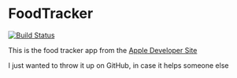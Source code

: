 # FoodTracker

[![Build Status](https://travis-ci.org/tarebyte/FoodTracker.svg)](https://travis-ci.org/tarebyte/FoodTracker)

This is the food tracker app from the [Apple Developer Site](https://developer.apple.com/library/prerelease/ios/referencelibrary/GettingStarted/DevelopiOSAppsSwift/index.html#//apple_ref/doc/uid/TP40015214)

I just wanted to throw it up on GitHub, in case it helps someone else
